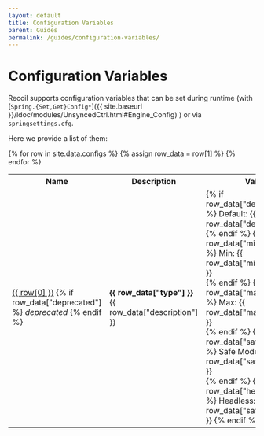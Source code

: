 ```yaml
---
layout: default
title: Configuration Variables
parent: Guides
permalink: /guides/configuration-variables/
---
```


# Configuration Variables

Recoil supports configuration variables that can be set during runtime
(with
[`Spring.{Set,Get}Config*`]({{ site.baseurl }}/ldoc/modules/UnsyncedCtrl.html#Engine_Config)
) or via `springsettings.cfg`.

Here we provide a list of them:

<table>
  <tr>
    <th>Name</th>
    <th>Description</th>
    <th>Values</th>
  </tr>
  {% for row in site.data.configs %}
    {% assign row_data = row[1] %}
    <tr>
      <td>
        <a id="{{ row[0] }}" href="{{ site.gh_edit_repository }}/{{ site.gh_edit_view_mode }}/{{ site.gh_edit_branch }}/{{ row_data["declarationFile"]  | remove: "/spring/" }}#L{{ row_data["declarationLine"] }}">{{ row[0] }}</a>
        {% if row_data["deprecated"] %} <em>deprecated</em> {% endif %}
      </td>
      <td>
        <b>{{ row_data["type"] }}</b> {{ row_data["description"] }}
      </td>
      <td>
        {% if row_data["defaultValue"] %} Default: {{ row_data["defaultValue"] }} <br> {% endif %}
        {% if row_data["minimumValue"] %} Min: {{ row_data["minimumValue"] }} <br> {% endif %}
        {% if row_data["maximumValue"] %} Max: {{ row_data["maximumValue"] }} <br> {% endif %}
        {% if row_data["safemodeValue"] %} Safe Mode: {{ row_data["safemodeValue"] }} <br> {% endif %}
        {% if row_data["headlessValue"] %} Headless: {{ row_data["safemodeValue"] }} {% endif %}
      </td>
    </tr>
  {% endfor %}
</table>
